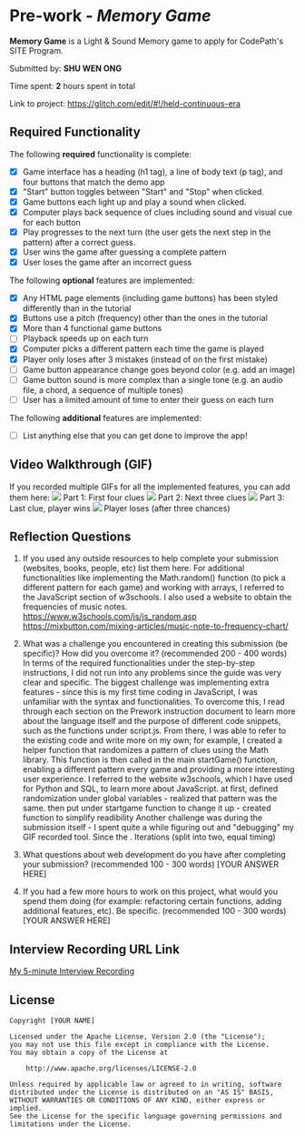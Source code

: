 # Pre-work - *Memory Game*

**Memory Game** is a Light & Sound Memory game to apply for CodePath's SITE Program. 

Submitted by: **SHU WEN ONG**

Time spent: **2** hours spent in total

Link to project: https://glitch.com/edit/#!/held-continuous-era

## Required Functionality

The following **required** functionality is complete:

* [X] Game interface has a heading (h1 tag), a line of body text (p tag), and four buttons that match the demo app
* [X] "Start" button toggles between "Start" and "Stop" when clicked. 
* [X] Game buttons each light up and play a sound when clicked. 
* [X] Computer plays back sequence of clues including sound and visual cue for each button
* [X] Play progresses to the next turn (the user gets the next step in the pattern) after a correct guess. 
* [X] User wins the game after guessing a complete pattern
* [X] User loses the game after an incorrect guess

The following **optional** features are implemented:

* [X] Any HTML page elements (including game buttons) has been styled differently than in the tutorial
* [X] Buttons use a pitch (frequency) other than the ones in the tutorial
* [X] More than 4 functional game buttons
* [ ] Playback speeds up on each turn
* [X] Computer picks a different pattern each time the game is played
* [X] Player only loses after 3 mistakes (instead of on the first mistake)
* [ ] Game button appearance change goes beyond color (e.g. add an image)
* [ ] Game button sound is more complex than a single tone (e.g. an audio file, a chord, a sequence of multiple tones)
* [ ] User has a limited amount of time to enter their guess on each turn

The following **additional** features are implemented:

- [ ] List anything else that you can get done to improve the app!

## Video Walkthrough (GIF)

If you recorded multiple GIFs for all the implemented features, you can add them here:
![](http://g.recordit.co/EM9tF3MNGp.gif) Part 1: First four clues
![](http://g.recordit.co/nTt8YeYplX.gif) Part 2: Next three clues
![](http://g.recordit.co/5kIA823mkS.gif) Part 3: Last clue, player wins
![](http://g.recordit.co/YYTl65SDZk.gif) Player loses (after three chances)

## Reflection Questions
1. If you used any outside resources to help complete your submission (websites, books, people, etc) list them here. 
For additional functionalities like implementing the Math.random() function (to pick a different pattern for each game) and working with arrays, I referred to the JavaScript section of w3schools. I also used a website to obtain the frequencies of music notes. 
https://www.w3schools.com/js/js_random.asp
https://mixbutton.com/mixing-articles/music-note-to-frequency-chart/

2. What was a challenge you encountered in creating this submission (be specific)? How did you overcome it? (recommended 200 - 400 words) 
In terms of the required functionalities under the step-by-step instructions, I did not run into any problems since the guide was very clear and specific. The biggest challenge was implementing extra features - since this is my first time coding in JavaScript, I was unfamiliar with the syntax and functionalities. To overcome this, I read through each section on the Prework instruction document to learn more about the language itself and the purpose of different code snippets, such as the functions under script.js. From there, I was able to refer to the existing code and write more on my own; for example, I created a helper function that randomizes a pattern of clues using the Math library. This function is then called in the main startGame() function, enabling a different pattern every game and providing a more interesting user experience. I referred to the website w3schools, which I have used for Python and SQL, to learn more about JavaScript. at first, defined randomization under global variables - realized that pattern was the same. then put under startgame function to change it up - created function to simplify readibility
Another challenge was during the submission itself - I spent quite a while figuring out and "debugging" my GIF recorded tool. Since the . Iterations (split into two, equal timing)

3. What questions about web development do you have after completing your submission? (recommended 100 - 300 words) 
[YOUR ANSWER HERE]

4. If you had a few more hours to work on this project, what would you spend them doing (for example: refactoring certain functions, adding additional features, etc). Be specific. (recommended 100 - 300 words) 
[YOUR ANSWER HERE] 



## Interview Recording URL Link

[My 5-minute Interview Recording](your-link-here)


## License

    Copyright [YOUR NAME]

    Licensed under the Apache License, Version 2.0 (the "License");
    you may not use this file except in compliance with the License.
    You may obtain a copy of the License at

        http://www.apache.org/licenses/LICENSE-2.0

    Unless required by applicable law or agreed to in writing, software
    distributed under the License is distributed on an "AS IS" BASIS,
    WITHOUT WARRANTIES OR CONDITIONS OF ANY KIND, either express or implied.
    See the License for the specific language governing permissions and
    limitations under the License.
